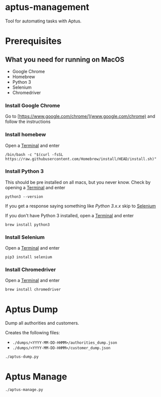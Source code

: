 # aptus-management

Tool for automating tasks with Aptus.

# Prerequisites

## What you need for running on MacOS

* Google Chrome
* Homebrew
* Python 3
* Selenium
* Chromedriver

### Install Google Chrome
Go to [https://www.google.com/chrome/](www.google.com/chrome) and follow the instructions

### Install homebew
Open a [Terminal](#terminal) and enter

`/bin/bash -c "$(curl -fsSL https://raw.githubusercontent.com/Homebrew/install/HEAD/install.sh)"`

### Install Python 3
This should be pre installed on all macs, but you never know. Check by opening a [Terminal](#terminal) and enter

```shell
python3 --version
```

If you get a response saying something like *Python 3.x.x* skip to [Selenium](#install-selenium)

If you don't have Python 3 installed, open a [Terminal](#terminal) and enter

```shell
brew install python3
```

### Install Selenium
Open a [Terminal](#terminal) and enter

```shell
pip3 install selenium
```

### Install Chromedriver
Open a [Terminal](#terminal) and enter

```shell
brew install chromedriver
```

# Aptus Dump

Dump all authorities and customers.

Creates the following files:
* `./dumps/<YYYY-MM-DD-HHMM>/authorities_dump.json`
* `./dumps/<YYYY-MM-DD-HHMM>/customer_dump.json`

```shell
./aptus-dump.py
```

# Aptus Manage

```shell
./aptus-manage.py
```

